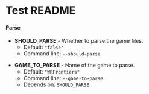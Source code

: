 # Test README

<!-- BEGIN_GENERATED_OPTIONS -->
#### Parse

- **SHOULD_PARSE** - Whether to parse the game files.
  - Default: `"false"`
  - Command line: `--should-parse`

* **GAME_TO_PARSE** - Name of the game to parse.
  - Default: `"WRFrontiers"`
  - Command line: `--game-to-parse`
  - Depends on: `SHOULD_PARSE`


<!-- END_GENERATED_OPTIONS -->
